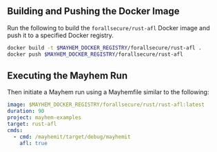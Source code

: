## Building and Pushing the Docker Image

Run the following to build the `forallsecure/rust-afl` Docker image and push it to a specified Docker registry.

```sh
docker build -t $MAYHEM_DOCKER_REGISTRY/forallsecure/rust-afl .
docker push $MAYHEM_DOCKER_REGISTRY/forallsecure/rust-afl
```

## Executing the Mayhem Run

Then initiate a Mayhem run using a Mayhemfile similar to the following:

```yaml
image: $MAYHEM_DOCKER_REGISTRY/forallsecure/rust/rust-afl:latest
duration: 90
project: mayhem-examples
target: rust-afl
cmds:
  - cmd: /mayhemit/target/debug/mayhemit
    afl: true
```
